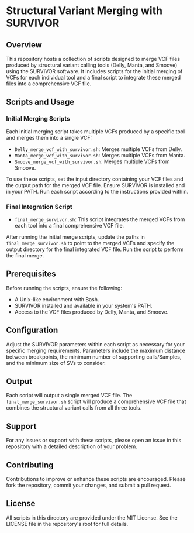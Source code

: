 # Structural Variant Merging with SURVIVOR

## Overview

This repository hosts a collection of scripts designed to merge VCF files produced by structural variant calling tools (Delly, Manta, and Smoove) using the SURVIVOR software. It includes scripts for the initial merging of VCFs for each individual tool and a final script to integrate these merged files into a comprehensive VCF file.

## Scripts and Usage

### Initial Merging Scripts

Each initial merging script takes multiple VCFs produced by a specific tool and merges them into a single VCF:

- `Delly_merge_vcf_with_survivor.sh`: Merges multiple VCFs from Delly.
- `Manta_merge_vcf_with_survivor.sh`: Merges multiple VCFs from Manta.
- `Smoove_merge_vcf_with_survivor.sh`: Merges multiple VCFs from Smoove.

To use these scripts, set the input directory containing your VCF files and the output path for the merged VCF file. Ensure SURVIVOR is installed and in your PATH. Run each script according to the instructions provided within.

### Final Integration Script

- `final_merge_survivor.sh`: This script integrates the merged VCFs from each tool into a final comprehensive VCF file.

After running the initial merge scripts, update the paths in `final_merge_survivor.sh` to point to the merged VCFs and specify the output directory for the final integrated VCF file. Run the script to perform the final merge.

## Prerequisites

Before running the scripts, ensure the following:
- A Unix-like environment with Bash.
- SURVIVOR installed and available in your system's PATH.
- Access to the VCF files produced by Delly, Manta, and Smoove.

## Configuration

Adjust the SURVIVOR parameters within each script as necessary for your specific merging requirements. Parameters include the maximum distance between breakpoints, the minimum number of supporting calls/Samples, and the minimum size of SVs to consider.

## Output

Each script will output a single merged VCF file. The `final_merge_survivor.sh` script will produce a comprehensive VCF file that combines the structural variant calls from all three tools.

## Support

For any issues or support with these scripts, please open an issue in this repository with a detailed description of your problem.

## Contributing

Contributions to improve or enhance these scripts are encouraged. Please fork the repository, commit your changes, and submit a pull request.

## License

All scripts in this directory are provided under the MIT License. See the LICENSE file in the repository's root for full details.
